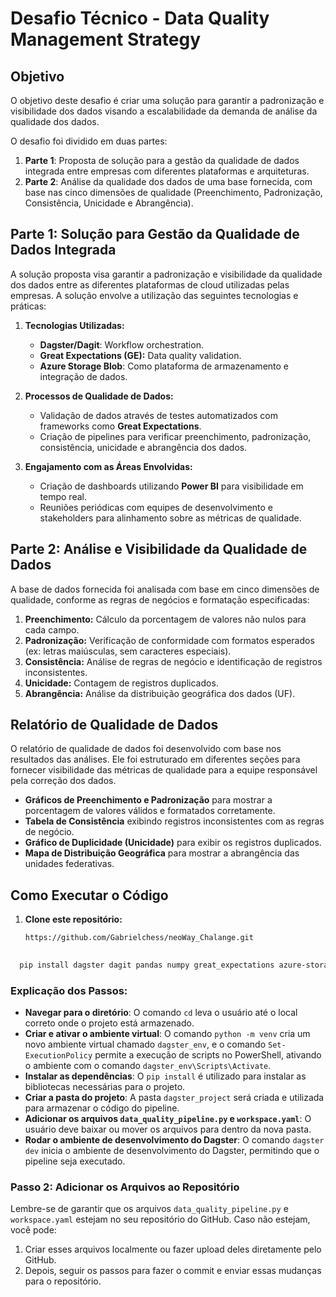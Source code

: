 # Desafio Técnico - Data Quality Management Strategy

## Objetivo

O objetivo deste desafio é criar uma solução para garantir a padronização e visibilidade dos dados visando a escalabilidade da demanda de análise da qualidade dos dados.

O desafio foi dividido em duas partes:

1. **Parte 1**: Proposta de solução para a gestão da qualidade de dados integrada entre empresas com diferentes plataformas e arquiteturas.
2. **Parte 2**: Análise da qualidade dos dados de uma base fornecida, com base nas cinco dimensões de qualidade (Preenchimento, Padronização, Consistência, Unicidade e Abrangência).

## Parte 1: Solução para Gestão da Qualidade de Dados Integrada

A solução proposta visa garantir a padronização e visibilidade da qualidade dos dados entre as diferentes plataformas de cloud utilizadas pelas empresas. A solução envolve a utilização das seguintes tecnologias e práticas:

1. **Tecnologias Utilizadas:**
   - **Dagster/Dagit**: Workflow orchestration.
   - **Great Expectations (GE):** Data quality validation.
   - **Azure Storage Blob**: Como plataforma de armazenamento e integração de dados.

2. **Processos de Qualidade de Dados:**
   - Validação de dados através de testes automatizados com frameworks como **Great Expectations**.
   - Criação de pipelines para verificar preenchimento, padronização, consistência, unicidade e abrangência dos dados.

3. **Engajamento com as Áreas Envolvidas:**
   - Criação de dashboards utilizando **Power BI** para visibilidade em tempo real.
   - Reuniões periódicas com equipes de desenvolvimento e stakeholders para alinhamento sobre as métricas de qualidade.

## Parte 2: Análise e Visibilidade da Qualidade de Dados

A base de dados fornecida foi analisada com base em cinco dimensões de qualidade, conforme as regras de negócios e formatação especificadas:

1. **Preenchimento:** Cálculo da porcentagem de valores não nulos para cada campo.
2. **Padronização:** Verificação de conformidade com formatos esperados (ex: letras maiúsculas, sem caracteres especiais).
3. **Consistência:** Análise de regras de negócio e identificação de registros inconsistentes.
4. **Unicidade:** Contagem de registros duplicados.
5. **Abrangência:** Análise da distribuição geográfica dos dados (UF).

## Relatório de Qualidade de Dados

O relatório de qualidade de dados foi desenvolvido com base nos resultados das análises. Ele foi estruturado em diferentes seções para fornecer visibilidade das métricas de qualidade para a equipe responsável pela correção dos dados.

- **Gráficos de Preenchimento e Padronização** para mostrar a porcentagem de valores válidos e formatados corretamente.
- **Tabela de Consistência** exibindo registros inconsistentes com as regras de negócio.
- **Gráfico de Duplicidade (Unicidade)** para exibir os registros duplicados.
- **Mapa de Distribuição Geográfica** para mostrar a abrangência das unidades federativas.

## Como Executar o Código

1. **Clone este repositório:**

   ```bash
   https://github.com/Gabrielchess/neoWay_Chalange.git
  
  ```bash
    pip install dagster dagit pandas numpy great_expectations azure-storage-blob openpyxl
```

### Explicação dos Passos:

- **Navegar para o diretório**: O comando `cd` leva o usuário até o local correto onde o projeto está armazenado.
- **Criar e ativar o ambiente virtual**: O comando `python -m venv` cria um novo ambiente virtual chamado `dagster_env`, e o comando `Set-ExecutionPolicy` permite a execução de scripts no PowerShell, ativando o ambiente com o comando `dagster_env\Scripts\Activate`.
- **Instalar as dependências**: O `pip install` é utilizado para instalar as bibliotecas necessárias para o projeto.
- **Criar a pasta do projeto**: A pasta `dagster_project` será criada e utilizada para armazenar o código do pipeline.
- **Adicionar os arquivos `data_quality_pipeline.py` e `workspace.yaml`**: O usuário deve baixar ou mover os arquivos para dentro da nova pasta.
- **Rodar o ambiente de desenvolvimento do Dagster**: O comando `dagster dev` inicia o ambiente de desenvolvimento do Dagster, permitindo que o pipeline seja executado.

### Passo 2: **Adicionar os Arquivos ao Repositório**

Lembre-se de garantir que os arquivos `data_quality_pipeline.py` e `workspace.yaml` estejam no seu repositório do GitHub. Caso não estejam, você pode:

1. Criar esses arquivos localmente ou fazer upload deles diretamente pelo GitHub.
2. Depois, seguir os passos para fazer o commit e enviar essas mudanças para o repositório.

